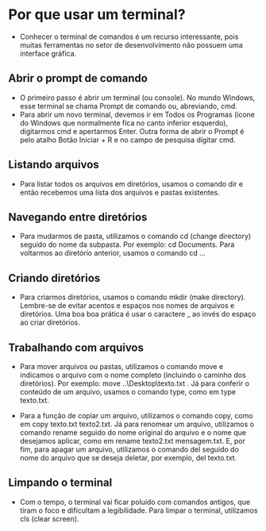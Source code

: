 # Por que usar um terminal?
- Conhecer o terminal de comandos é um recurso interessante, pois muitas ferramentas no setor de desenvolvimento não possuem uma interface gráfica.

## Abrir o prompt de comando
- O primeiro passo é abrir um terminal (ou console). No mundo Windows, esse terminal se chama Prompt de comando ou, abreviando, cmd. 
- Para abrir um novo terminal, devemos ir em Todos os Programas (ícone do Windows que normalmente fica no canto inferior esquerdo), digitarmos cmd e apertarmos Enter. Outra forma de abrir o Prompt é pelo atalho Botão Iniciar + R e no campo de pesquisa digitar cmd.

## Listando arquivos
- Para listar todos os arquivos em diretórios, usamos o comando dir e então recebemos uma lista dos arquivos e pastas existentes.

## Navegando entre diretórios
- Para mudarmos de pasta, utilizamos o comando cd (change directory) seguido do nome da subpasta. Por exemplo: cd Documents. Para voltarmos ao diretório anterior, usamos o comando cd ...

## Criando diretórios
- Para criarmos diretórios, usamos o comando mkdir (make directory). Lembre-se de evitar acentos e espaços nos nomes de arquivos e diretórios. Uma boa boa prática é usar o caractere _ ao invés do espaço ao criar diretórios.

## Trabalhando com arquivos
- Para mover arquivos ou pastas, utilizamos o comando move e indicamos o arquivo com o nome completo (incluindo o caminho dos diretórios). Por exemplo: move ..\Desktop\texto.txt . Já para conferir o conteúdo de um arquivo, usamos o comando type, como em type texto.txt.

- Para a função de copiar um arquivo, utilizamos o comando copy, como em copy texto.txt texto2.txt. Já para renomear um arquivo, utilizamos o comando rename seguido do nome original do arquivo e o nome que desejamos aplicar, como em rename texto2.txt mensagem.txt. E, por fim, para apagar um arquivo, utilizamos o comando del seguido do nome do arquivo que se deseja deletar, por exemplo, del texto.txt.

## Limpando o terminal
- Com o tempo, o terminal vai ficar poluído com comandos antigos, que tiram o foco e dificultam a legibilidade. Para limpar o terminal, utilizamos cls (clear screen).
